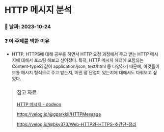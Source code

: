 # HTTP 메시지 분석

### :date: 날짜: 2023-10-24

### :question: 이 주제를 택한 이유

- HTTP, HTTPS에 대해 공부를 하면서 HTTP 요청 과정에서 주고 받는 HTTP 메시지에 대해서 포스팅 해보고 싶어졌다. 특히, HTTP 메시지 헤더에 포함되는 Content-type의 값이 application/json, text/html 등 다양하기 때문에, 이것들이 보통 메시지 형식으로 주고 받는지, 어떤 장 단점이 있는지에 대해서도 다뤄보고 싶었다.

> ### 참고 자료
> 
> [HTTP 메시지 - dodeon](https://dodeon.gitbook.io/study/kimyounghan-http-basic/03-http-basic/message)
> 
> https://velog.io/@gparkkii/HTTPMessage
> 
> https://velog.io/@bky373/Web-HTTP와-HTTPS-초간단-정리
